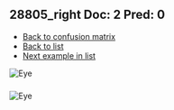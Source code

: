 ## 28805_right Doc: 2 Pred: 0
- [Back to confusion matrix](https://github.com/juliandewit/kaggle_retinopathy/blob/master/matrix.md)
- [Back to list](https://github.com/juliandewit/kaggle_retinopathy/blob/master/lists/20/list.md)
- [Next example in list](https://github.com/juliandewit/kaggle_retinopathy/blob/master/lists/20/29/29028_left.md)

![Eye](https://retinopaty.blob.core.windows.net/size1024/28805_right_2.jpeg)

### 

![Eye]()
